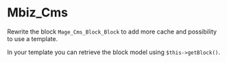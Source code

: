 # Mbiz_Cms

Rewrite the block `Mage_Cms_Block_Block` to add more cache and possibility to use a template.

In your template you can retrieve the block model using `$this->getBlock()`.
